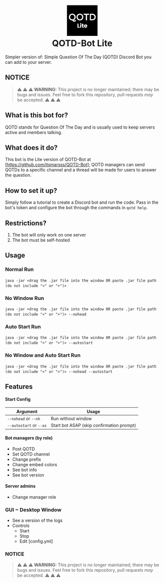 <h1 align="center">
<img src="/assets/image.png" alt="Icon" width="100" height="100">
<br>
QOTD-Bot Lite
<br>
</h1>
Simpler version of: Simple Question Of The Day (QOTD) Discord Bot you can add to your server.

## NOTICE
> :warning: :warning: :warning: **WARNING:** This project is no longer maintained; there may be bugs and issues. Feel free to fork this repository, pull requests *may* be accepted. :warning: :warning: :warning:

## What is this bot for?
QOTD stands for Question Of The Day and is usually used to keep servers active and members talking.
## What does it do?
This bot is the Lite version of QOTD-Bot at [https://github.com/itsmarsss/QOTD-Bot]; QOTD managers can send QOTDs to a specific channel and a thread will be made for users to answer the question.
## How to set it up?
Simply follow a tutorial to create a Discord bot and run the code. Pass in the bot's token and configure the bot through the commands in `qotd help`.
## Restrictions?
1. The bot will only work on one server
2. The bot must be self-hosted

## Usage
### Normal Run
`java -jar <drag the .jar file into the window OR paste .jar file path (do not include "<" or ">")>`

### No Window Run
`java -jar <drag the .jar file into the window OR paste .jar file path (do not include "<" or ">")> --nohead`

### Auto Start Run
`java -jar <drag the .jar file into the window OR paste .jar file path (do not include "<" or ">")> --autostart`

### No Window and Auto Start Run
`java -jar <drag the .jar file into the window OR paste .jar file path (do not include "<" or ">")> --nohead --autostart`

## Features
#### Start Config
| Argument | Usage |
|---|---|
| `--nohead` or `--nh` | Run without window |
| `--autostart` or `--as` | Start bot ASAP (skip confirmation prompt) |

#### Bot managers (by role)
- Post QOTD
- Set QOTD channel
- Change prefix
- Change embed colors
- See bot info
- See bot version
#### Server admins
- Change manager role

### GUI ~ Desktop Window
- See a version of the logs
- Controls
  - Start
  - Stop
  - Edit [config.yml]

### NOTICE
> :warning: :warning: :warning: **WARNING:** This project is no longer maintained; there may be bugs and issues. Feel free to fork this repository, pull requests *may* be accepted. :warning: :warning: :warning:

